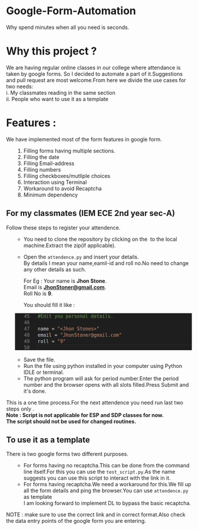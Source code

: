 # Google-Form-Automation

Why spend minutes when all you need is seconds.

# Why this project ?

We are having regular online classes in our college where attendance is taken by google forms. So I decided to automate a part of it.Suggestions and pull request are most welcome.From here we divide the use cases for two needs: <br>
i. My classmates reading in the same section<br>
ii. People who want to use it as a template <br>

# Features :

We have implemented most of the form features in google form.
<ol>

1. Filling forms having multiple sections.
2. Filling the date
3. Filling Email-address
4. Filling numbers
5. Filling checkboxes/mutliple choices
6. Interaction using Terminal
7. Workaround to avoid Recaptcha
8. Minimum dependency
</ol> 

## For my classmates  (IEM ECE 2nd year sec-A) 

Follow these steps to register your attendence.
<ul>

* You need to clone the repository by clicking on the <img></img> to the local machine.Extract the zip(if applicable).

* Open the `attendence.py` and insert your details.<br>By details I mean your name,eamil-id and roll no.No need to change any other details as such.<p>
For Eg :
Your name is **Jhon Stone**.<br>Email is **JhonStoner@gmail.com**.<br>
Roll No is **9**.</p>
You should fill it like :
<a name="Details.png"/>
<div align="center">
<img src="src/Details.png" alt="Edit attendence.py" width="500" height="100"></img>
</div>
</a>

* Save the file.
* Run the file using python installed in your computer using Python IDLE or terminal.
* The python program will ask for period number.Enter the period number and the browser opens with all slots filled.Press Submit and it's done.

</ul>
This is a one time process.For the next attendence you need run last two steps only .<br> 
<b>Note : Script is not applicable for ESP and SDP classes for now.<br>The script should not be used for changed routines.</b>



## To use it as a template 

There is two google forms two different purposes.
<ul>

* For forms having no recaptcha.This can be done from the command line itself.For this you can use the `test_script.py`.As the name suggests you can use this script to interact with the link in it.
* For forms having recaptcha.We need a workaround for this.We fill up all the form details and ping the browser.You can use `attendence.py` as template<br>
I am looking forward to implement DL to bypass the basic recaptcha.
</ul>

NOTE : make sure to use the correct link and in correct format.Also check the data entry points of the google form you are entering.
